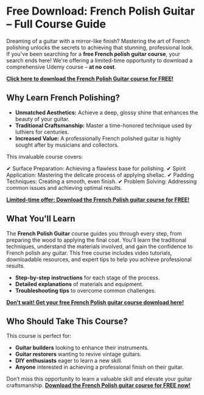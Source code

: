 # Free Download: French Polish Guitar – Full Course Guide

Dreaming of a guitar with a mirror-like finish? Mastering the art of French polishing unlocks the secrets to achieving that stunning, professional look. If you've been searching for a **free French polish guitar course**, your search ends here!  We're offering a limited-time opportunity to download a comprehensive Udemy course – **at no cost**.

[**Click here to download the French Polish Guitar course for FREE!**](https://udemywork.com/french-polish-guitar)

## Why Learn French Polishing?

*   **Unmatched Aesthetics:** Achieve a deep, glossy shine that enhances the beauty of your guitar.
*   **Traditional Craftsmanship:** Master a time-honored technique used by luthiers for centuries.
*   **Increased Value:** A professionally French polished guitar is highly sought after by musicians and collectors.

This invaluable course covers:

✔ Surface Preparation: Achieving a flawless base for polishing.
✔ Spirit Application: Mastering the delicate process of applying shellac.
✔ Padding Techniques: Creating a smooth, even finish.
✔ Problem Solving: Addressing common issues and achieving optimal results.

[**Limited-time offer: Download the French Polish guitar course for FREE!**](https://udemywork.com/french-polish-guitar)

## What You'll Learn

The **French Polish Guitar** course guides you through every step, from preparing the wood to applying the final coat. You'll learn the traditional techniques, understand the materials involved, and gain the confidence to French polish any guitar. This free course includes video tutorials, downloadable resources, and expert tips to help you achieve professional results.

*   **Step-by-step instructions** for each stage of the process.
*   **Detailed explanations** of materials and equipment.
*   **Troubleshooting tips** to overcome common challenges.

[**Don't wait! Get your free French Polish guitar course download here!**](https://udemywork.com/french-polish-guitar)

## Who Should Take This Course?

This course is perfect for:

*   **Guitar builders** looking to enhance their instruments.
*   **Guitar restorers** wanting to revive vintage guitars.
*   **DIY enthusiasts** eager to learn a new skill.
*   **Anyone** interested in achieving a professional finish on their guitar.

Don’t miss this opportunity to learn a valuable skill and elevate your guitar craftsmanship. **[Download the French Polish guitar course for FREE now!](https://udemywork.com/french-polish-guitar)**
